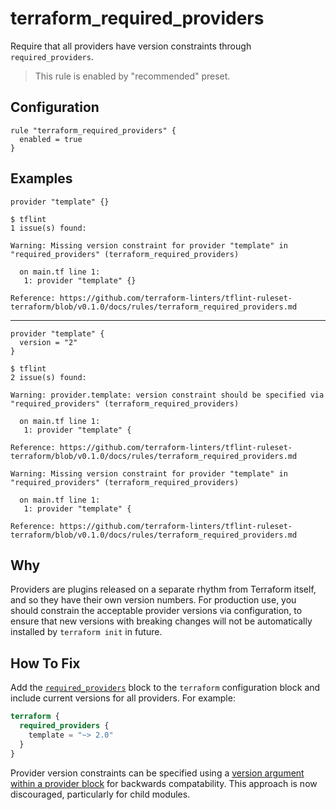 # terraform_required_providers

Require that all providers have version constraints through `required_providers`.

> This rule is enabled by "recommended" preset.

## Configuration

```hcl
rule "terraform_required_providers" {
  enabled = true
}
```

## Examples

```hcl
provider "template" {}
```

```
$ tflint
1 issue(s) found:

Warning: Missing version constraint for provider "template" in "required_providers" (terraform_required_providers)

  on main.tf line 1:
   1: provider "template" {}

Reference: https://github.com/terraform-linters/tflint-ruleset-terraform/blob/v0.1.0/docs/rules/terraform_required_providers.md
```

<hr>

```hcl
provider "template" {
  version = "2"
}
```

```
$ tflint
2 issue(s) found:

Warning: provider.template: version constraint should be specified via "required_providers" (terraform_required_providers)

  on main.tf line 1:
   1: provider "template" {

Reference: https://github.com/terraform-linters/tflint-ruleset-terraform/blob/v0.1.0/docs/rules/terraform_required_providers.md

Warning: Missing version constraint for provider "template" in "required_providers" (terraform_required_providers)

  on main.tf line 1:
   1: provider "template" {

Reference: https://github.com/terraform-linters/tflint-ruleset-terraform/blob/v0.1.0/docs/rules/terraform_required_providers.md
```

## Why

Providers are plugins released on a separate rhythm from Terraform itself, and so they have their own version numbers. For production use, you should constrain the acceptable provider versions via configuration, to ensure that new versions with breaking changes will not be automatically installed by `terraform init` in future.

## How To Fix

Add the [`required_providers`](https://www.terraform.io/docs/configuration/terraform.html#specifying-required-provider-versions) block to the `terraform` configuration block and include current versions for all providers. For example:

```tf
terraform {
  required_providers {
    template = "~> 2.0"
  }
}
```

Provider version constraints can be specified using a [version argument within a provider block](https://www.terraform.io/docs/configuration/providers.html#provider-versions) for backwards compatability. This approach is now discouraged, particularly for child modules.
